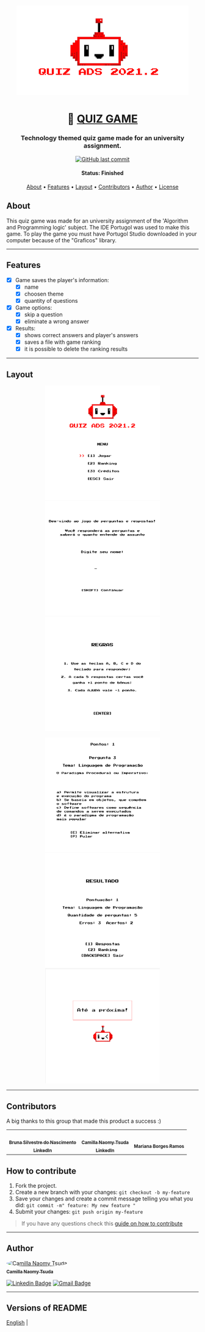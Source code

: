 

<h1 align="center">
    <img alt="quiz_game" title="#quiz_game" src="./assets/readme-img/game_logo.png" />
</h1>

<h1 align="center">
   👾 <a href="#"> QUIZ GAME </a>
</h1>

<h3 align="center">
    Technology themed quiz game made for an university assignment.
</h3>

<p align="center">
  <a href="https://github.com/naomy19/quiz_game_2021.2/commits/master">
    <img alt="GitHub last commit" src="https://img.shields.io/badge/last%20commit-december-informational">
  </a>
    
<!--    <img alt="License" src="https://img.shields.io/badge/license-MIT-blueviolet"> -->
</p>


<h4 align="center"> 
	 Status: Finished
</h4>

<p align="center">
 <a href="#about">About</a> •
 <a href="#features">Features</a> •
 <a href="#layout">Layout</a> • 
 <a href="#contributors">Contributors</a> • 
 <a href="#author">Author</a> • 
 <a href="#user-content-license">License</a>

</p>


## About

This quiz game was made for an university assignment of the 'Algorithm and Programming logic' subject.
The IDE Portugol was used to make this game.
To play the game you must have Portugol Studio downloaded in your computer because of the "Graficos" library.

---

## Features

- [x] Game saves the player's information:
   - [x] name
   - [x] choosen theme
   - [x] quantity of questions

- [x] Game options:
   - [x] skip a question
   - [x] eliminate a wrong answer

- [x] Results:
   - [x] shows correct answers and player's answers
   - [x] saves a file with game ranking
   - [x] it is possible to delete the ranking results

---

## Layout

<p align="center">
  <img alt="quiz_game" title="#quiz_game" src="./assets/readme-img/layout-1.png" width="300px">

  <img alt="quiz_game" title="#quiz_game" src="./assets/readme-img/layout-2.png" width="300px">
  
  <img alt="quiz_game" title="#quiz_game" src="./assets/readme-img/layout-3.png" width="300px">
</p>

<p align="center">
  <img alt="quiz_game" title="#quiz_game" src="./assets/readme-img/layout-4.png" width="300px">

  <img alt="quiz_game" title="#quiz_game" src="./assets/readme-img/layout-5.png" width="300px">
  
  <img alt="quiz_game" title="#quiz_game" src="./assets/readme-img/layout-6.png" width="300px">
</p>

---

## Contributors

A big thanks to this group that made this product a success :)

<table>
  <tr>
    <td align="center"><a href="https://github.com/t09352021"><img style="border-radius: 50%;" src="https://avatars.githubusercontent.com/t09352021" width="100px;" alt=""/><br /><sub><b>Bruna Silvestre do Nascimento</b></sub></a><br /><a href="https://github.com/t09352021" title="Bruna Silvestre do Nascimento"></a>
	<a href="https://www.linkedin.com/in/brunasilvestrenascimento/"><sub><b>LinkedIn</b></sub></a><br /></td>
    <td align="center"><a href="https://github.com/naomy19"><img style="border-radius: 50%;" src="https://avatars.githubusercontent.com/naomy19" width="100px;" alt=""/><br /><sub><b>Camilla Naomy Tsuda</b></sub></a><br /><a href="https://github.com/naomy19" title="Camilla Naomy Tsuda"></a>
        <a href="https://www.linkedin.com/in/camilla-naomy-tsuda-33839b133/"><sub><b>LinkedIn</b></sub></a><br /></td>
    <td align="center"><a href="#"><img style="border-radius: 50%;" src="#" width="100px;" alt=""/><br /><sub><b>Mariana Borges Ramos</b></sub></a><br /></td>
    
  </tr>
</table>

## How to contribute

1. Fork the project.
2. Create a new branch with your changes: `git checkout -b my-feature`
3. Save your changes and create a commit message telling you what you did: `git commit -m" feature: My new feature "`
4. Submit your changes: `git push origin my-feature`
> If you have any questions check this [guide on how to contribute](./CONTRIBUTING.md)

---

## Author

<a href="https://github.com/naomy19">
 <img style="border-radius: 50%;" src="https://avatars.githubusercontent.com/naomy19" width="100px;" alt="Camilla Naomy Tsuda"/>
 <br />
 <sub><b>Camilla Naomy Tsuda</b></sub></a> 
 <br />

[![Linkedin Badge](https://img.shields.io/badge/-Camilla-blue?style=flat-square&logo=Linkedin&logoColor=white&link=https://www.linkedin.com/in/camilla-naomy-tsuda-33839b133/)](https://www.linkedin.com/in/camilla-naomy-tsuda-33839b133/) 
[![Gmail Badge](https://img.shields.io/badge/-camillanaomy@gmail.com-c14438?style=flat-square&logo=Gmail&logoColor=white&link=mailto:camillanaomy@gmail.com)](mailto:camillanaomy@gmail.com)

---

<!-- ## License

This project is under the license [MIT](./LICENSE).

Made with love by Thiago Marinho 👋🏽 [Get in Touch!](Https://www.linkedin.com/in/tgmarinho/) -->
<!-- 
--- -->

##  Versions of README

[English](./README.md)  |  
<!-- [Portuguese](./README-pt.md)
 -->
